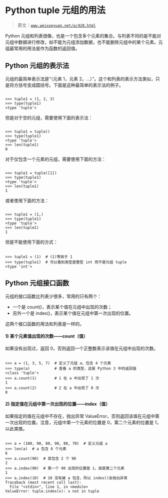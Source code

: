 # Python tuple 元组的用法

> 原文：[`www.weixueyuan.net/a/428.html`](http://www.weixueyuan.net/a/428.html)

Python 元组和列表很像，也是一个包含多个元素的集合。与列表不同的是不能对元组中数据进行修改，如不能为元组添加数据，也不能删除元组中的某个元素。元组最常用的用法是作为函数的返回值。

## Python 元组的表示法

元组的最简单表示法是“（元素 1，元素 2，…）”。这个和列表的表示方法类似，只是将方括号变成圆括号。下面是这种最简单的表示法的例子。

```

>>> tuple1 = (1, 2, 3)
>>> type(tuple1)
<type 'tuple'>
```

但是对于空的元组，需要使用下面的表示法：

```

>>> tuple1 = tuple()
>>> type(tuple1)
<type 'tuple'>
>>> len(tuple1)
0
```

对于仅包含一个元素的元组，需要使用下面的方法：

```

>>> tuple1 = tuple([1])
>>> type(tuple1)
<type 'tuple'>
>>> len(tuple1)
1
```

或者使用下面的方法：

```

>>> tuple1 = (1,)
>>> type(tuple1)
<type 'tuple'>
>>> len(tuple1)
1
```

但是不能使用下面的方式：

```

>>> tuple1 = (1)  # (1)等效于 1
>>> type(tuple1)  # 可以看到类型是整型 int 而不是元组 tuple
<type 'int'>
```

## Python 元组接口函数

元组的接口函数比列表少很多，常用的只有两个：

*   一个是 count()，表示某个值在元组中出现的次数；
*   另外一个是 index()，表示某个值在元组中第一次出现的位置。

这两个接口函数的用法和列表是一样的。

#### 1) 某个元素值出现的次数——count（值）

如果没有出现过，返回 0，否则返回一个正整数表示该值在元组中出现的次数。

```

>>> a = (1, 3, 5, 7)  # 定义了元组 a，包含 4 个元素
>>> type(a)           # 查看 a 的类型，这是 Python 3 中的返回值
<class 'tuple'>
>>> a.count(1)        # 1 在 a 中出现了 1 次
1
>>> a.count(2)        # 2 在 a 中出现了 0 次
0
```

#### 2) 指定值在元组中第一次出现的位置——index（值）

如果指定的值在元组中不存在，抛出异常 ValueError，否则返回该值在元组中第一次出现的位置。注意，元组中第一个元素的位置是 0，第二个元素的位置是 1，以此类推。

```

>>> a = (100, 90, 80, 90, 80, 70)  # 定义元组 a
>>> len(a)  # a 包含 6 个元素
6
>>> a.count(90)  # 其包含 2 个 90
2
>>> a.index(90)  # 第一个 90 出现的位置是 1，就是第二个元素
1
>>> a.index(10)  # 10 没有被 a 包含，所以 index()会抛出异常
Traceback (most recent call last):
  File "<stdin>", line 1, in <module>
ValueError: tuple.index(x): x not in tuple
```